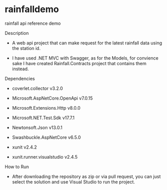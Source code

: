 # rainfalldemo
rainfall api reference demo

Description

- A web api project that can make request for the latest rainfall data using the station id.

- I have used .NET MVC with Swagger, as for the Models, for convience sake I have created Rainfall.Contracts project that contains them instead.

Dependencies

- coverlet.collector v3.2.0

- Microsoft.AspNetCore.OpenApi v7.0.15

- Microsoft.Extensions.Http v8.0.0

- Microsoft.NET.Test.Sdk v17.7.1

- Newtonsoft.Json v13.0.1

- Swashbuckle.AspNetCore v6.5.0

- xunit v2.4.2

- xunit.runner.visualstudio v2.4.5

How to Run

- After downloading the repository as zip or via pull request, you can just select the solution and use Visual Studio to run the project.
